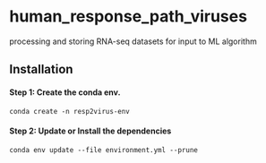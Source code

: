# human_response_path_viruses
processing and storing RNA-seq datasets for input to ML algorithm

## Installation

#### Step 1: Create the conda env.
```
conda create -n resp2virus-env
```

#### Step 2: Update or Install the dependencies
```
conda env update --file environment.yml --prune
```

